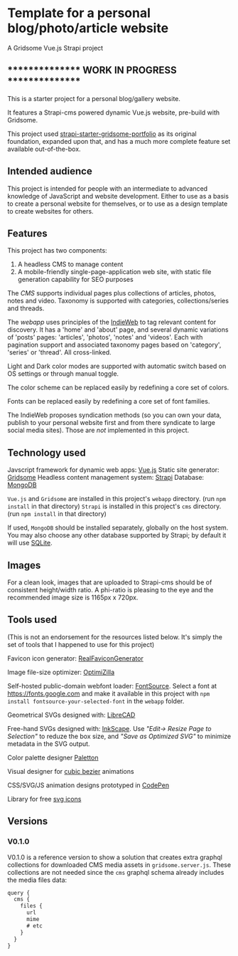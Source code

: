 # Template for a personal blog/photo/article website

A Gridsome Vue.js Strapi project

## ************** WORK IN PROGRESS **************

This is a starter project for a personal blog/gallery website.

It features a Strapi-cms powered dynamic Vue.js website, pre-build with Gridsome.

This project used [strapi-starter-gridsome-portfolio](https://github.com/strapi/strapi-starter-gridsome-portfolio) as its original foundation, expanded upon that, and has a much more complete feature set available out-of-the-box.

## Intended audience

This project is intended for people with an intermediate to advanced knowledge of JavaScript and website development. Either to use as a basis to create a personal website for themselves, or to use as a design template to create websites for others.

## Features

This project has two components:

1. A headless CMS to manage content
2. A mobile-friendly single-page-application web site, with static file generation capability for SEO purposes

The *CMS* supports individual pages plus collections of articles, photos, notes and video. Taxonomy is supported with categories, collections/series and threads.

The *webapp* uses principles of the [IndieWeb](https://indieweb.org/) to tag relevant content for discovery. It has a 'home' and 'about' page, and several dynamic variations of 'posts' pages: 'articles', 'photos', 'notes' and 'videos'. Each with pagination support and associated taxonomy pages based on 'category', 'series' or 'thread'. All cross-linked.

Light and Dark color modes are supported with automatic switch based on OS settings or through manual toggle.

The color scheme can be replaced easily by redefining a core set of colors.

Fonts can be replaced easily by redefining a core set of font families.

The IndieWeb proposes syndication methods (so you can own your data, publish to your personal website first and from there syndicate to large social media sites). Those are *not* implemented in this project.

## Technology used

Javscript framework for dynamic web apps: [Vue.js](https://vuejs.org/)
Static site generator: [Gridsome](https://gridsome.org/)
Headless content management system: [Strapi](https://strapi.io/)
Database: [MongoDB](https://www.mongodb.com/)

`Vue.js` and `Gridsome` are installed in this project's `webapp` directory. (run `npm install` in that directory)
`Strapi` is installed in this project's `cms` directory. (run `npm install` in that directory)

If used, `MongoDB` should be installed separately, globally on the host system.
You may also choose any other database supported by Strapi; by default it will use [SQLite](https://sqlite.org/).

## Images

For a clean look, images that are uploaded to Strapi-cms should be of consistent height/width ratio. A phi-ratio is pleasing to the eye and the recommended image size is 1165px x 720px.

## Tools used

(This is not an endorsement for the resources listed below. It's simply the set of tools that I happened to use for this project)

Favicon icon generator: [RealFaviconGenerator](https://realfavicongenerator.net/)

Image file-size optimizer: [OptimiZilla](https://imagecompressor.com/)

Self-hosted public-domain webfont loader: [FontSource](https://github.com/fontsource/fontsource). Select a font at <https://fonts.google.com> and make it available in this project with `npm install fontsource-your-selected-font` in the `webapp` folder.

Geometrical SVGs designed with: [LibreCAD](https://librecad.org/)

Free-hand SVGs designed with: [InkScape](https://inkscape.org/). Use *"Edit-> Resize Page to Selection"* to reduze the box size, and *"Save as Optimized SVG"* to minimize metadata in the SVG output.

Color palette designer [Paletton](http://paletton.com/)

Visual designer for [cubic bezier](https://cubic-bezier.com/) animations

CSS/SVG/JS animation designs prototyped in [CodePen](https://codepen.io/emaesen)

Library for free [svg icons](https://iconmonstr.com/)

## Versions

### V0.1.0

V0.1.0 is a reference version to show a solution that creates extra graphql collections for downloaded CMS media assets in `gridsome.server.js`. These collections are not needed since the `cms` graphql schema already includes the media files data:

```javascript
query {
  cms {
    files {
      url
      mime
      # etc
    }
  }
}
```
